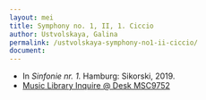 ```yaml
---
layout: mei
title: Symphony no. 1, II, 1. Ciccio
author: Ustvolskaya, Galina
permalink: /ustvolskaya-symphony-no1-ii-ciccio/
document:
---
```


- In *Sinfonie nr. 1.* Hamburg: Sikorski, 2019.
- <a href="https://tufts.primo.exlibrisgroup.com/permalink/01TUN_INST/1kc9gia/alma991018728033303851" target="_blank">Music Library Inquire @ Desk MSC9752</a>
